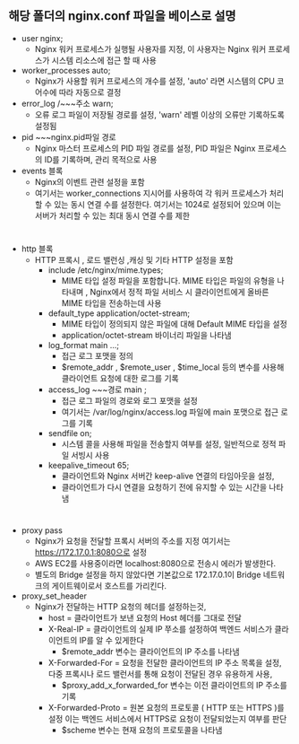## 해당 폴더의 nginx.conf 파일을 베이스로 설명


- user nginx;
  -  Nginx 워커 프로세스가 실행될 사용자를 지정, 이 사용자는 Nginx 워커 프로세스가 시스템 리소스에 접근 할 때 사용
- worker_processes auto;
  -  Nginx가 사용할 워커 프로세스의 개수를 설정, 'auto' 라면 시스템의 CPU 코어수에 따라 자동으로 결정
- error_log /~~~주소 warn;
  - 오류 로그 파일이 저장될 경로를 설정, 'warn' 레벨 이상의 오류만 기록하도록 설정됨
- pid ~~~nginx.pid파일 경로
  - Nginx 마스터 프로세스의 PID 파일 경로를 설정, PID 파일은 Nginx 프로세스의 ID를 기록하며, 관리 목적으로 사용
- events 블록
  - Nginx의 이벤트 관련 설정을 포함
  - 여기서는 worker_connections 지시어를 사용하여 각 워커 프로세스가 처리할 수 있는 동시 연결 수를
설정한다. 여기서는 1024로 설정되어 있으며 이는 서버가 처리할 수 있는 최대 동시 연결 수를 제한

#
#
- http 블록
  - HTTP 프록시 , 로드 밸런싱 ,캐싱 및 기타 HTTP 설정을 포함
    - include /etc/nginx/mime.types;
      - MIME 타입 설정 파일을 포함합니다. MIME 타입은 파일의 유형을 나타내며 , Nginx에서 정적 파일 서비스 시 클라이언트에게 올바른 MIME 타입을 전송하는데 사용
    - default_type application/octet-stream;
      - MIME 타입이 정의되지 않은 파일에 대해 Default MIME 타입을 설정
      - application/octet-stream 바이너리 파일을 나타냄
    - log_format main ...;
      - 접근 로그 포맷을 정의
      - $remote_addr , $remote_user , $time_local 등의 변수를 사용해 클라이언트 요청에 대한 로그를 기록
    - access_log ~~~경로 main ;
      - 접근 로그 파일의 경로와 로그 포맷을 설정
      - 여기서는 /var/log/nginx/access.log 파일에 main 포맷으로 접근 로그를 기록
    - sendfile on;
      - 시스템 콜을 사용해 파일을 전송할지 여부를 설정, 일반적으로 정적 파일 서빙시 사용
    - keepalive_timeout 65;
      - 클라이언트와 Nginx 서버간 keep-alive 연결의 타임아웃을 설정,
      - 클라이언트가 다시 연결을 요청하기 전에 유지할 수 있는 시간을 나타냄





#
#
- proxy pass
  - Nginx가 요청을 전달할 프록시 서버의 주소를 지정 여기서는 https://172.17.0.1:8080으로 설정
  - AWS EC2를 사용중이라면 localhost:8080으로 전송시 에러가 발생한다.
  - 별도의 Bridge 설정을 하지 않았다면 기본값으로 172.17.0.1이 Bridge 네트워크의 게이트웨이로서 호스트를 가리킨다.
- proxy_set_header
  - Nginx가 전달하는 HTTP 요청의 헤더를 설정하는것,
    - host = 클라이언트가 보낸 요청의 Host 헤더를 그대로 전달
    - X-Real-IP = 클라이언트의 실제 IP 쭈소를 설정하여 백엔드 서비스가 클라이언트의 IP를 알 수 있게한다
      - $remote_addr 변수는 클라이언트의 IP 주소를 나타냄
    - X-Forwarded-For = 요청을 전달한 클라이언트의 IP 주소 목록을 설정, 다중 프록시나 로드 밸런서를 통해
요청이 전달된 경우 유용하게 사용,
      - $proxy_add_x_forwarded_for 변수는 이전 클라이언트의 IP 주소를 기록
    - X-Forwarded-Proto = 원본 요청의 프로토콜 ( HTTP 또는 HTTPS )를 설정
이는 백엔드 서비스에서 HTTPS로 요청이 전달되었는지 여부를 판단
      - $scheme 변수는 현재 요청의 프로토콜을 나타냄